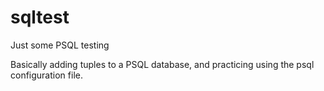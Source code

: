 # sqltest
Just some PSQL testing

Basically adding tuples to a PSQL database, and practicing using the psql configuration file. 
